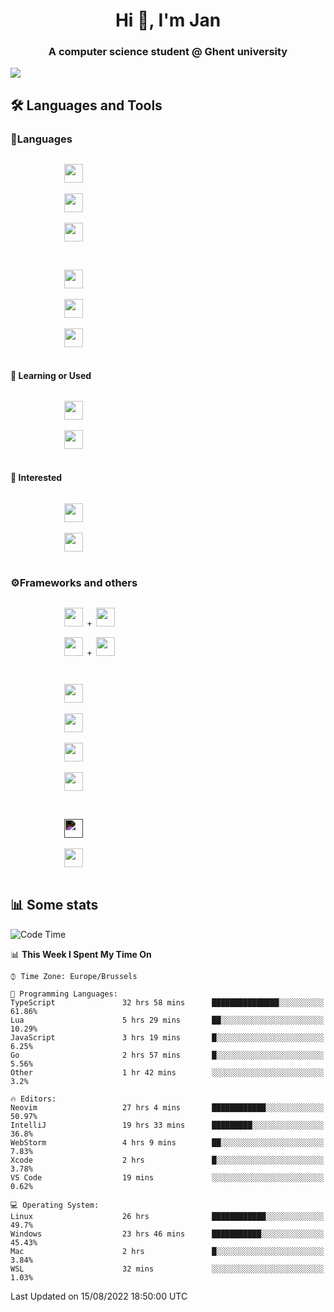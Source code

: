 <h1 align="center">Hi 👋, I'm Jan</h1>
<h3 align="center">A computer science student @ Ghent university</h3>

![](https://komarev.com/ghpvc/?username=NuttyShrimp&style=flat)

<h2>🛠️ Languages and Tools</h2>
<h3>💬Languages</h3>
<div>
    <p>
        <code>
            <img width='30px' src="https://cdn.jsdelivr.net/gh/devicons/devicon/icons/html5/html5-plain.svg">
        </code>
        <code>
            <img width='30px' src="https://cdn.jsdelivr.net/gh/devicons/devicon/icons/sass/sass-original.svg">
        </code>
        <code>
            <img width='30px' src="https://cdn.jsdelivr.net/gh/devicons/devicon/icons/javascript/javascript-plain.svg">
        </code>
    </p>
    <p>
        <code>
            <img width='30px' src="https://cdn.jsdelivr.net/gh/devicons/devicon/icons/typescript/typescript-plain.svg">
        </code>
        <code>
            <img width='30px' src="https://cdn.jsdelivr.net/gh/devicons/devicon/icons/lua/lua-plain-wordmark.svg">
        </code>
        <code>
            <img width='30px' src="https://cdn.jsdelivr.net/gh/devicons/devicon/icons/python/python-original.svg">
        </code>
    </p>
    <h4>🏫 Learning or Used</h4>
    <p>
        <code>
            <img width='30px' src="https://cdn.jsdelivr.net/gh/devicons/devicon/icons/go/go-original-wordmark.svg">
        </code>
        <code>
            <img width='30px' src="https://cdn.jsdelivr.net/gh/devicons/devicon/icons/java/java-original.svg">
        </code>
    </p>
    <h4>💭 Interested</h4>
    <p>
        <code>
            <img width='30px' src="https://cdn.jsdelivr.net/gh/devicons/devicon/icons/csharp/csharp-original.svg">
        </code>
        <code>
            <img width='30px' src="https://cdn.jsdelivr.net/gh/devicons/devicon/icons/rust/rust-plain.svg">
        </code>
    </p>
</div>
<h3>⚙️Frameworks and others</h3>
<div>
    <p>
        <code>
            <img width='30px' src="https://cdn.jsdelivr.net/gh/devicons/devicon/icons/react/react-original.svg"> + <img width='30px' src="https://cdn.jsdelivr.net/gh/devicons/devicon/icons/typescript/typescript-plain.svg">
        </code>
        <code>
            <img width='30px' src="https://cdn.jsdelivr.net/gh/devicons/devicon/icons/vuejs/vuejs-original.svg"> + <img width='30px' src="https://cdn.jsdelivr.net/gh/devicons/devicon/icons/typescript/typescript-plain.svg">
        </code>
    </p>
    <p>
        <code>
            <img width='30px' src="https://cdn.jsdelivr.net/gh/devicons/devicon/icons/nodejs/nodejs-plain.svg">
        </code>
        <code>
            <img width='30px' src="https://cdn.jsdelivr.net/gh/devicons/devicon/icons/mysql/mysql-original.svg">
        </code>
        <code>
            <img width='30px' src="https://cdn.jsdelivr.net/gh/devicons/devicon/icons/postgresql/postgresql-original.svg">
        </code>
        <code>
            <img width='30px' src="https://cdn.jsdelivr.net/gh/devicons/devicon/icons/docker/docker-original.svg">
        </code>
    </p>
        <code>
            <img width='30px' style='filter:invert(1)' src="https://simpleicons.org/icons/intellijidea.svg">
        </code>
        <code>
            <img width='30px' src="https://cdn.jsdelivr.net/gh/devicons/devicon/icons/vscode/vscode-original.svg">
        </code>
    <p>
</div>

<h2>📊 Some stats</h2>

<!--START_SECTION:waka-->
![Code Time](http://img.shields.io/badge/Code%20Time-1%2C502%20hrs%202%20mins-blue)

📊 **This Week I Spent My Time On** 

```text
⌚︎ Time Zone: Europe/Brussels

💬 Programming Languages: 
TypeScript               32 hrs 58 mins      ███████████████░░░░░░░░░░   61.86% 
Lua                      5 hrs 29 mins       ██░░░░░░░░░░░░░░░░░░░░░░░   10.29% 
JavaScript               3 hrs 19 mins       █░░░░░░░░░░░░░░░░░░░░░░░░   6.25% 
Go                       2 hrs 57 mins       █░░░░░░░░░░░░░░░░░░░░░░░░   5.56% 
Other                    1 hr 42 mins        ░░░░░░░░░░░░░░░░░░░░░░░░░   3.2%

🔥 Editors: 
Neovim                   27 hrs 4 mins       ████████████░░░░░░░░░░░░░   50.97% 
IntelliJ                 19 hrs 33 mins      █████████░░░░░░░░░░░░░░░░   36.8% 
WebStorm                 4 hrs 9 mins        ██░░░░░░░░░░░░░░░░░░░░░░░   7.83% 
Xcode                    2 hrs               █░░░░░░░░░░░░░░░░░░░░░░░░   3.78% 
VS Code                  19 mins             ░░░░░░░░░░░░░░░░░░░░░░░░░   0.62%

💻 Operating System: 
Linux                    26 hrs              ████████████░░░░░░░░░░░░░   49.7% 
Windows                  23 hrs 46 mins      ███████████░░░░░░░░░░░░░░   45.43% 
Mac                      2 hrs               █░░░░░░░░░░░░░░░░░░░░░░░░   3.84% 
WSL                      32 mins             ░░░░░░░░░░░░░░░░░░░░░░░░░   1.03%

```


 Last Updated on 15/08/2022 18:50:00 UTC
<!--END_SECTION:waka-->